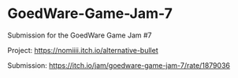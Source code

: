 # GoedWare-Game-Jam-7
Submission for the GoedWare Game Jam #7

Project: https://nomiiii.itch.io/alternative-bullet

Submission: https://itch.io/jam/goedware-game-jam-7/rate/1879036
